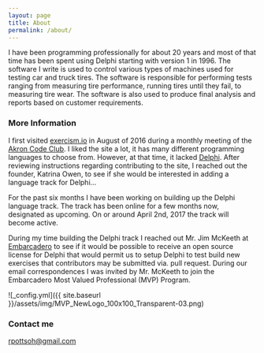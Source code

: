 ```yaml
---
layout: page
title: About
permalink: /about/
---
```


I have been programming professionally for about 20 years and most of that time has been spent using Delphi starting with version 1 in 1996.  The software I write is used to control various types of machines used for testing car and truck tires.  The software is responsible for performing tests ranging from measuring tire performance, running tires until they fail, to measuring tire wear.  The software is also used to produce final analysis and reports based on customer requirements. 

### More Information

I first visited [exercism.io](http://exercism.io) in August of 2016 during a monthly meeting of the [Akron Code Club](https://www.meetup.com/AkronCodeClub/).  I liked the site a lot, it has many different programming languages to choose from.  However, at that time, it lacked [Delphi](https://www.embarcadero.com/products/delphi).  After reviewing instructions regarding contributing to the site, I reached out the founder, Katrina Owen, to see if she would be interested in adding a language track for Delphi...

For the past six months I have been working on building up the Delphi language track.  The track has been online for a few months now, designated as upcoming.  On or around April 2nd, 2017 the track will become active.

During my time building the Delphi track I reached out Mr. Jim McKeeth at [Embarcadero](http://www.embarcadero.com) to see if it would be possible to receive an open source license for Delphi that would permit us to setup Delphi to test build new exercises that contributors may be submitted via. pull request.  During our email correspondences I was invited by Mr. McKeeth to join the Embarcadero Most Valued Professional (MVP) Program. 

![_config.yml]({{ site.baseurl }}/assets/img/MVP_NewLogo_100x100_Transparent-03.png)


### Contact me

[rpottsoh@gmail.com](mailto:rpottsoh@gmail.com)
